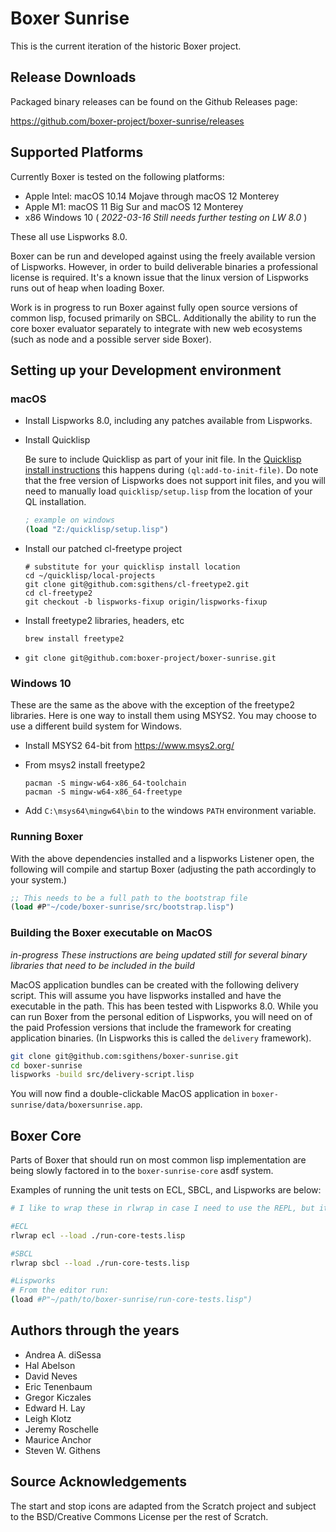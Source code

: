 # Boxer Sunrise

This is the current iteration of the historic Boxer project.

## Release Downloads

Packaged binary releases can be found on the Github Releases page:

https://github.com/boxer-project/boxer-sunrise/releases

## Supported Platforms

Currently Boxer is tested on the following platforms:

- Apple Intel: macOS 10.14 Mojave through macOS 12 Monterey
- Apple M1: macOS 11 Big Sur and macOS 12 Monterey
- x86 Windows 10 ( _2022-03-16 Still needs further testing on LW 8.0_ )

These all use Lispworks 8.0.

Boxer can be run and developed against using the freely available version of Lispworks. However, in order to
build deliverable binaries a professional license is required. It's a known issue that the linux version of Lispworks runs out of heap when loading Boxer.

Work is in progress to run Boxer against fully open source versions of common lisp, focused primarily on SBCL.
Additionally the ability to run the core boxer evaluator separately to integrate with new web ecosystems (such
as node and a possible server side Boxer).

## Setting up your Development environment

### macOS

- Install Lispworks 8.0, including any patches available from Lispworks.
- Install Quicklisp

  Be sure to include Quicklisp as part of your init file. In the [Quicklisp install
  instructions](https://www.quicklisp.org/beta/#installation) this happens during
  `(ql:add-to-init-file)`.
  Do note that the free version of Lispworks does not support init files, and you will
  need to manually load `quicklisp/setup.lisp` from the location of your QL installation.
  ```lisp
  ; example on windows
  (load "Z:/quicklisp/setup.lisp")
  ```
- Install our patched cl-freetype project
  ```
  # substitute for your quicklisp install location
  cd ~/quicklisp/local-projects
  git clone git@github.com:sgithens/cl-freetype2.git
  cd cl-freetype2
  git checkout -b lispworks-fixup origin/lispworks-fixup
  ```
- Install freetype2 libraries, headers, etc
  ```
  brew install freetype2
  ```
- `git clone git@github.com:boxer-project/boxer-sunrise.git`


### Windows 10

These are the same as the above with the exception of the freetype2 libraries. Here is one way to install them using
MSYS2. You may choose to use a different build system for Windows.

- Install MSYS2 64-bit from https://www.msys2.org/

- From msys2 install freetype2

  ```
  pacman -S mingw-w64-x86_64-toolchain
  pacman -S mingw-w64-x86_64-freetype
  ```

- Add `C:\msys64\mingw64\bin` to the windows `PATH` environment variable.

### Running Boxer

With the above dependencies installed and a lispworks Listener open, the following will compile and startup Boxer (adjusting the
path accordingly to your system.)

```lisp
;; This needs to be a full path to the bootstrap file
(load #P"~/code/boxer-sunrise/src/bootstrap.lisp")
```

### Building the Boxer executable on MacOS

*in-progress These instructions are being updated still for several binary libraries that need to be included
in the build*

MacOS application bundles can be created with the following delivery script. This will assume you have lispworks
installed and have the executable in the path. This has been tested with Lispworks 8.0. While you can run Boxer
from the personal edition of Lispworks, you will need on of the paid Profession versions that include the framework
for creating application binaries. (In Lispworks this is called the `delivery` framework).

```bash
git clone git@github.com:sgithens/boxer-sunrise.git
cd boxer-sunrise
lispworks -build src/delivery-script.lisp
```

You will now find a double-clickable MacOS application in `boxer-sunrise/data/boxersunrise.app`.

## Boxer Core

Parts of Boxer that should run on most common lisp implementation are being slowly factored in to the
`boxer-sunrise-core` asdf system.

Examples of running the unit tests on ECL, SBCL, and Lispworks are below:

```sh
# I like to wrap these in rlwrap in case I need to use the REPL, but it's optional

#ECL
rlwrap ecl --load ./run-core-tests.lisp

#SBCL
rlwrap sbcl --load ./run-core-tests.lisp

#Lispworks
# From the editor run:
(load #P"~/path/to/boxer-sunrise/run-core-tests.lisp")
```

## Authors through the years

* Andrea A. diSessa
* Hal Abelson
* David Neves
* Eric Tenenbaum
* Gregor Kiczales
* Edward H. Lay
* Leigh Klotz
* Jeremy Roschelle
* Maurice Anchor
* Steven W. Githens

## Source Acknowledgements

The start and stop icons are adapted from the Scratch project and subject to the BSD/Creative Commons License per
the rest of Scratch.

